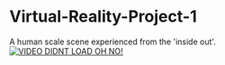 # Virtual-Reality-Project-1
A human scale scene experienced from the 'inside out'.
[![VIDEO DIDNT LOAD OH NO!]()](https://www.youtube.com/watch?v=GtEXJ_xA5kc)
